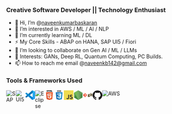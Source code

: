 ### Creative Software Developer || Technology Enthusiast

- 👋 Hi, I’m @[naveenkumarbaskaran](https://www.linkedin.com/in/iamnaveenkumarb/)
- 👀 I’m interested in AWS / ML / AI / NLP
- 🌱 I’m currently learning ML / DL
- ⚡ My Core Skills - ABAP on HANA, SAP UI5 / Fiori 
- 💞️ I’m looking to collaborate on Gen AI / ML / LLMs
- 🧐 Interests: GANs, Deep RL, Quantum Computing, PC Builds.
- 📫 How to reach me email @naveenkb142@gmail.com 

 ### Tools & Frameworks Used
<p><a target="_blank" rel="noopener noreferrer" href="https://github.com/naveenkumarbaskaran/Images/blob/main/sap.png"><img align="left" alt="SAP" width="26px" src="https://github.com/naveenkumarbaskaran/Images/blob/main/sap.png" style="max-width: 100%;"></a></p>
<p><a target="_blank" rel="noopener noreferrer" href="https://github.com/naveenkumarbaskaran/Images/blob/main/ui5.png"><img align="left" alt="UI5" width="26px" src="https://github.com/naveenkumarbaskaran/Images/blob/main/ui5.png" style="max-width: 100%;"></a></p>
<p><a target="_blank" rel="noopener noreferrer" href="https://raw.githubusercontent.com/github/explore/80688e429a7d4ef2fca1e82350fe8e3517d3494d/topics/visual-studio-code/visual-studio-code.png"><img align="left" alt="Visual Studio Code" width="26px" src="https://raw.githubusercontent.com/github/explore/80688e429a7d4ef2fca1e82350fe8e3517d3494d/topics/visual-studio-code/visual-studio-code.png" style="max-width: 100%;"></a></p>
<p><a target="_blank" rel="noopener noreferrer" href="https://github.com/naveenkumarbaskaran/Images/blob/main/eclipse.png"><img align="left" alt="Eclipse" width="26px" src="https://github.com/naveenkumarbaskaran/Images/blob/main/eclipse.png" style="max-width: 100%;"></a></p>
<p><a target="_blank" rel="noopener noreferrer" href="https://raw.githubusercontent.com/github/explore/80688e429a7d4ef2fca1e82350fe8e3517d3494d/topics/html/html.png"><img align="left" alt="HTML5" width="26px" src="https://raw.githubusercontent.com/github/explore/80688e429a7d4ef2fca1e82350fe8e3517d3494d/topics/html/html.png" style="max-width: 100%;"></a></p>
<p><a target="_blank" rel="noopener noreferrer" href="https://raw.githubusercontent.com/github/explore/80688e429a7d4ef2fca1e82350fe8e3517d3494d/topics/css/css.png"><img align="left" alt="CSS3" width="26px" src="https://raw.githubusercontent.com/github/explore/80688e429a7d4ef2fca1e82350fe8e3517d3494d/topics/css/css.png" style="max-width: 100%;"></a></p>
<p><a target="_blank" rel="noopener noreferrer" href="https://raw.githubusercontent.com/github/explore/80688e429a7d4ef2fca1e82350fe8e3517d3494d/topics/javascript/javascript.png"><img align="left" alt="JavaScript" width="26px" src="https://raw.githubusercontent.com/github/explore/80688e429a7d4ef2fca1e82350fe8e3517d3494d/topics/javascript/javascript.png" style="max-width: 100%;"></a></p>
<p><a target="_blank" rel="noopener noreferrer" href="https://raw.githubusercontent.com/github/explore/80688e429a7d4ef2fca1e82350fe8e3517d3494d/topics/nodejs/nodejs.png"><img align="left" alt="Node.js" width="26px" src="https://raw.githubusercontent.com/github/explore/80688e429a7d4ef2fca1e82350fe8e3517d3494d/topics/nodejs/nodejs.png" style="max-width: 100%;"></a></p>
<p><a target="_blank" rel="noopener noreferrer" href="https://raw.githubusercontent.com/github/explore/80688e429a7d4ef2fca1e82350fe8e3517d3494d/topics/git/git.png"><img align="left" alt="Git" width="26px" src="https://raw.githubusercontent.com/github/explore/80688e429a7d4ef2fca1e82350fe8e3517d3494d/topics/git/git.png" style="max-width: 100%;"></a></p>
<p><a target="_blank" rel="noopener noreferrer" href="https://raw.githubusercontent.com/github/explore/78df643247d429f6cc873026c0622819ad797942/topics/github/github.png"><img align="left" alt="GitHub" width="26px" src="https://raw.githubusercontent.com/github/explore/78df643247d429f6cc873026c0622819ad797942/topics/github/github.png" style="max-width: 100%;"></a></p>
<p><a target="_blank" rel="noopener noreferrer" href="https://github.com/naveenkumarbaskaran/Images/blob/main/aws.png"><img align="left" alt="AWS" width="56px" src="https://github.com/naveenkumarbaskaran/Images/blob/main/aws.png" style="max-width: 100%;"></a></p>

<!---
naveenkumarbaskaran/naveenkumarbaskaran is a ✨ special ✨ repository because its `README.md` (this file) appears on your GitHub profile.
You can click the Preview link to take a look at your changes.
--->

